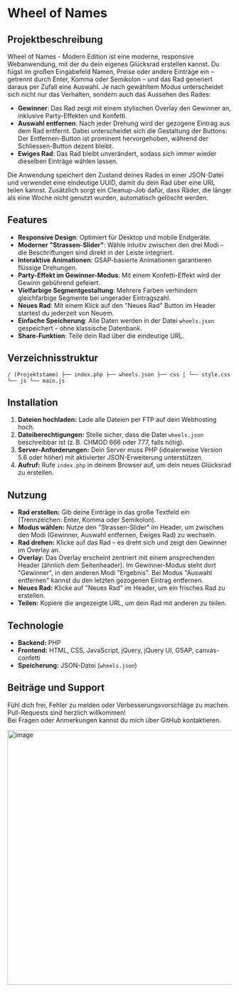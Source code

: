 # Wheel of Names

## Projektbeschreibung
Wheel of Names - Modern Edition ist eine moderne, responsive Webanwendung, mit der du dein eigenes Glücksrad erstellen kannst. Du fügst im großen Eingabefeld Namen, Preise oder andere Einträge ein – getrennt durch Enter, Komma oder Semikolon – und das Rad generiert daraus per Zufall eine Auswahl. Je nach gewähltem Modus unterscheidet sich nicht nur das Verhalten, sondern auch das Aussehen des Rades:

- **Gewinner**: Das Rad zeigt mit einem stylischen Overlay den Gewinner an, inklusive Party-Effekten und Konfetti.
- **Auswahl entfernen**: Nach jeder Drehung wird der gezogene Eintrag aus dem Rad entfernt. Dabei unterscheidet sich die Gestaltung der Buttons: Der Entfernen-Button ist prominent hervorgehoben, während der Schliessen-Button dezent bleibt.
- **Ewiges Rad**: Das Rad bleibt unverändert, sodass sich immer wieder dieselben Einträge wählen lassen.

Die Anwendung speichert den Zustand deines Rades in einer JSON-Datei und verwendet eine eindeutige UUID, damit du dein Rad über eine URL teilen kannst. Zusätzlich sorgt ein Cleanup-Job dafür, dass Räder, die länger als eine Woche nicht genutzt wurden, automatisch gelöscht werden.

## Features
- **Responsive Design**: Optimiert für Desktop und mobile Endgeräte.
- **Moderner "Strassen-Slider"**: Wähle intuitiv zwischen den drei Modi – die Beschriftungen sind direkt in der Leiste integriert.
- **Interaktive Animationen**: GSAP-basierte Animationen garantieren flüssige Drehungen.
- **Party-Effekt im Gewinner-Modus**: Mit einem Konfetti-Effekt wird der Gewinn gebührend gefeiert.
- **Vielfarbige Segmentgestaltung**: Mehrere Farben verhindern gleichfarbige Segmente bei ungerader Eintragszahl.
- **Neues Rad**: Mit einem Klick auf den "Neues Rad" Button im Header startest du jederzeit von Neuem.
- **Einfache Speicherung**: Alle Daten werden in der Datei `wheels.json` gespeichert – ohne klassische Datenbank.
- **Share-Funktion**: Teile dein Rad über die eindeutige URL.

## Verzeichnisstruktur
```
/ (Projektstamm) ├── index.php ├── wheels.json ├── css │ └── style.css └── js └── main.js
```

## Installation
1. **Dateien hochladen:** Lade alle Dateien per FTP auf dein Webhosting hoch.
2. **Dateiberechtigungen:** Stelle sicher, dass die Datei `wheels.json` beschreibbar ist (z. B. CHMOD 666 oder 777, falls nötig).
3. **Server-Anforderungen:** Dein Server muss PHP (idealerweise Version 5.6 oder höher) mit aktivierter JSON-Erweiterung unterstützen.
4. **Aufruf:** Rufe `index.php` in deinem Browser auf, um dein neues Glücksrad zu erstellen.

## Nutzung
- **Rad erstellen:** Gib deine Einträge in das große Textfeld ein (Trennzeichen: Enter, Komma oder Semikolon).
- **Modus wählen:** Nutze den "Strassen-Slider" im Header, um zwischen den Modi (Gewinner, Auswahl entfernen, Ewiges Rad) zu wechseln.
- **Rad drehen:** Klicke auf das Rad – es dreht sich und zeigt den Gewinner im Overlay an.
- **Overlay:** Das Overlay erscheint zentriert mit einem ansprechenden Header (ähnlich dem Seitenheader). Im Gewinner-Modus steht dort "Gewinner", in den anderen Modi "Ergebnis". Bei Modus "Auswahl entfernen" kannst du den letzten gezogenen Eintrag entfernen.
- **Neues Rad:** Klicke auf "Neues Rad" im Header, um ein frisches Rad zu erstellen.
- **Teilen:** Kopiere die angezeigte URL, um dein Rad mit anderen zu teilen.

## Technologie
- **Backend:** PHP
- **Frontend:** HTML, CSS, JavaScript, jQuery, jQuery UI, GSAP, canvas-confetti
- **Speicherung:** JSON-Datei (`wheels.json`)

## Beiträge und Support
Fühl dich frei, Fehler zu melden oder Verbesserungsvorschläge zu machen. Pull-Requests sind herzlich willkommen!  
Bei Fragen oder Anmerkungen kannst du mich über GitHub kontaktieren.


<img width="572" alt="image" src="https://github.com/user-attachments/assets/69136f2f-82de-4036-8ce1-4ac00e784e36" />
